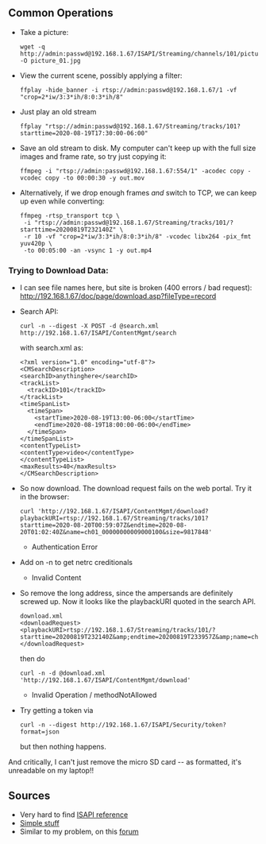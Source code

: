 ## Common Operations

* Take a picture:
  ```
  wget -q http://admin:passwd@192.168.1.67/ISAPI/Streaming/channels/101/picture -O picture_01.jpg
  ```

* View the current scene, possibly applying a filter:
	```
	ffplay -hide_banner -i rtsp://admin:passwd@192.168.1.67/1 -vf "crop=2*iw/3:3*ih/8:0:3*ih/8"
	```

* Just play an old stream
	```
	ffplay "rtsp://admin:passwd@192.168.1.67/Streaming/tracks/101?starttime=2020-08-19T17:30:00-06:00"
	```

* Save an old stream to disk.
	My computer can't keep up with the full size images and frame rate, so try just copying it:
	```
	ffmpeg -i "rtsp://admin:passwd@192.168.1.67:554/1" -acodec copy -vcodec copy -to 00:00:30 -y out.mov
	```

* Alternatively, if we drop enough frames *and* switch to TCP, we can keep up even while converting:
	```
	ffmpeg -rtsp_transport tcp \
     -i "rtsp://admin:passwd@192.168.1.67/Streaming/tracks/101/?starttime=20200819T232140Z" \
     -r 10 -vf "crop=2*iw/3:3*ih/8:0:3*ih/8" -vcodec libx264 -pix_fmt yuv420p \
     -to 00:05:00 -an -vsync 1 -y out.mp4
	```

### Trying to Download Data:

* I can see file names here, but site is broken (400 errors / bad request):
	http://192.168.1.67/doc/page/download.asp?fileType=record

* Search API:
	```
	curl -n --digest -X POST -d @search.xml http://192.168.1.67/ISAPI/ContentMgmt/search
	```

	with search.xml as:
	```
	<?xml version="1.0" encoding="utf-8"?>
	<CMSearchDescription>
	<searchID>anythinghere</searchID>
	<trackList>
	  <trackID>101</trackID>
	</trackList>
	<timeSpanList>
	  <timeSpan>
	    <startTime>2020-08-19T13:00-06:00</startTime>
	    <endTime>2020-08-19T18:00:00-06:00</endTime>
	  </timeSpan>
	</timeSpanList>
	<contentTypeList>
	<contentType>video</contentType>
	</contentTypeList>
	<maxResults>40</maxResults>
	</CMSearchDescription>
	```

* So now download.  The download request fails on the web portal.  Try it in the browser:
	```
	curl 'http://192.168.1.67/ISAPI/ContentMgmt/download?playbackURI=rtsp://192.168.1.67/Streaming/tracks/101?starttime=2020-08-20T00:59:07Z&endtime=2020-08-20T01:02:40Z&name=ch01_00000000009000100&size=9817848'
	```
	* Authentication Error

* Add on -n to get netrc creditionals
	* Invalid Content
* So remove the long address, since the ampersands are definitely screwed up.  Now it looks like the playbackURI quoted in the search API.
	```
	download.xml
	<downloadRequest>
	<playbackURI>rtsp://192.168.1.67/Streaming/tracks/101/?starttime=20200819T232140Z&amp;endtime=20200819T233957Z&amp;name=ch01_00000000008000000&amp;size=260587520</playbackURI>
	</downloadRequest>
	```

	then do 
	```
	curl -n -d @download.xml 'http://192.168.1.67/ISAPI/ContentMgmt/download'
	```

	* Invalid Operation / methodNotAllowed

* Try getting a token via 
	```
	curl -n --digest http://192.168.1.67/ISAPI/Security/token?format=json
	```

	but then nothing happens.

And critically, I can't just remove the micro SD card -- as formatted, it's unreadable on my laptop!!

## Sources

* Very hard to find [ISAPI reference](http://mega-avr.net/file/programmy/IP-camera/HIKVISION/2.SDK/ISAPI/HIKVISION%20ISAPI_2.5-IPMD%20Service.pdf)
* [Simple stuff](http://www.mie-cctv.co.uk/downloads/rtsp%20and%20http%20urls.pdf)
* Similar to my problem, on this [forum](https://ipcamtalk.com/threads/using-isapi-to-search-and-download-from-sd-card.14966/)



